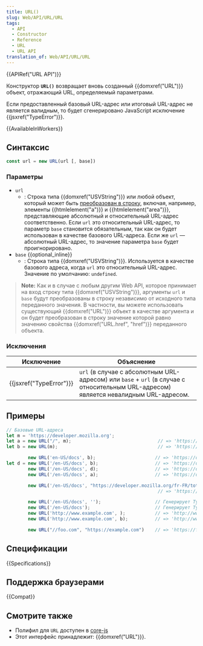 ```yaml
---
title: URL()
slug: Web/API/URL/URL
tags:
  - API
  - Constructor
  - Reference
  - URL
  - URL API
translation_of: Web/API/URL/URL
---
```


{{APIRef("URL API")}}

Конструктор **`URL()`** возвращает вновь созданный  {{domxref("URL")}} объект, отражающий URL, определяемый параметрами.

Если предоставленный базовый URL-адрес или итоговый URL-адрес не является валидным, то будет сгенерировано JavaScript исключение {{jsxref("TypeError")}}.

{{AvailableInWorkers}}

## Синтаксис

```js
const url = new URL(url [, base])
```

### Параметры

- `url`
  - : Строка типа {{domxref("USVString")}} или любой объект, который может быть [преобразован в строку](/en-US/docs/MDN/Contribute/Howto/Write_an_API_reference/Information_contained_in_a_WebIDL_file#stringifiers), включая, например, элементы {{htmlelement("a")}} и {{htmlelement("area")}}, представляющие абсолютный и относительный URL-адрес соответственно. Если `url` это относительный URL-адрес, то параметр `base` становится обязательным, так как он будет использован в качестве базового URL-адреса. Если же `url` — абсолютный URL-адрес, то значение параметра `base` будет проигнорировано.
- `base` {{optional_inline}}
  - : Строка типа {{domxref("USVString")}}. Используется в качестве базового адреса, когда `url` это относительный URL-адрес. Значение по умолчанию: `undefined`.

> **Note:** Как и в случае с любым другим Web API,
> которое принимает на вход строку типа {{domxref("USVString")}},
> аргументы `url` и `base` будут преобразованы в строку
> независимо от исходного типа переданного значения.
> В частности, вы можете использовать существующий {{domxref("URL")}} объект в качестве аргумента
> и он будет преобразован в строку значение которой равно значению свойства
> {{domxref("URL.href", "href")}} переданного объекта.

### Исключения

| Исключение                       | Объяснение                                                                                                |
| -------------------------------- | --------------------------------------------------------------------------------------------------------- |
| {{jsxref("TypeError")}} | `url` (в случае с абсолютным URL-адресом) или `base` + `url` (в случае с относительным URL-адресом) является невалидным URL-адресом. |

## Примеры

```js
// Базовые URL-адреса
let m = 'https://developer.mozilla.org';
let a = new URL("/", m);                                // => 'https://developer.mozilla.org/'
let b = new URL(m);                                     // => 'https://developer.mozilla.org/'

        new URL('en-US/docs', b);                      // => 'https://developer.mozilla.org/en-US/docs'
let d = new URL('/en-US/docs', b);                     // => 'https://developer.mozilla.org/en-US/docs'
        new URL('/en-US/docs', d);                     // => 'https://developer.mozilla.org/en-US/docs'
        new URL('/en-US/docs', a);                     // => 'https://developer.mozilla.org/en-US/docs'

        new URL('/en-US/docs', "https://developer.mozilla.org/fr-FR/toto");
                                                        // => 'https://developer.mozilla.org/en-US/docs'

        new URL('/en-US/docs', '');                    // Генерирует TypeError исключение так как '' не является валидным URL-адресом
        new URL('/en-US/docs');                        // Генерирует TypeError исключение так как '/en-US/docs' не является валидным URL-адресом
        new URL('http://www.example.com', );           // => 'http://www.example.com/'
        new URL('http://www.example.com', b);          // => 'http://www.example.com/'

        new URL("//foo.com", "https://example.com")    // => 'https://foo.com' (см. относительные URL-адреса)
```

## Спецификации

{{Specifications}}

## Поддержка браузерами

{{Compat}}

## Смотрите также

- Полифил для `URL` доступен в [core-js](https://github.com/zloirock/core-js#url-and-urlsearchparams)
- Этот интерфейс принадлежит: {{domxref("URL")}}.
